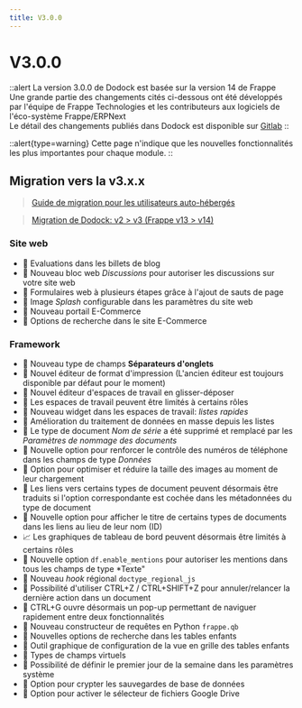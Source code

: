 ```yaml
---
title: V3.0.0
---
```


# V3.0.0

::alert
La version 3.0.0 de Dodock est basée sur la version 14 de Frappe  
Une grande partie des changements cités ci-dessous ont été développés par l'équipe de Frappe Technologies et les contributeurs aux logiciels de l'éco-système Frappe/ERPNext  
Le détail des changements publiés dans Dodock est disponible sur [Gitlab](https://gitlab.com/dokos/dodock/-/releases)
::

::alert{type=warning}
Cette page n'indique que les nouvelles fonctionnalités les plus importantes pour chaque module.
::

## Migration vers la v3.x.x

> [Guide de migration pour les utilisateurs auto-hébergés](/dodock/administration/installation/migration-v3)

> [Migration de Dodock: v2 > v3  (Frappe v13 > v14)](https://github.com/frappe/frappe/wiki/Migrating-to-Version-14)


### Site web

- :page_facing_up: Evaluations dans les billets de blog
- :page_facing_up: Nouveau bloc web *Discussions* pour autoriser les discussions sur votre site web
- :page_facing_up: Formulaires web à plusieurs étapes grâce à l'ajout de sauts de page
- :page_facing_up: Image *Splash* configurable dans les paramètres du site web
- :page_facing_up: Nouveau portail E-Commerce
- :page_facing_up: Options de recherche dans le site E-Commerce


### Framework

- :rocket: Nouveau type de champs **Séparateurs d'onglets**
- :rocket: Nouvel éditeur de format d'impression (L'ancien éditeur est toujours disponible par défaut pour le moment)
- :rocket: Nouvel éditeur d'espaces de travail en glisser-déposer
- :rocket: Les espaces de travail peuvent être limités à certains rôles
- :rocket: Nouveau widget dans les espaces de travail: *listes rapides*
- :rocket: Amélioration du traitement de données en masse depuis les listes
- :rocket: Le type de document *Nom de série* a été supprimé et remplacé par les *Paramètres de nommage des documents*
- :rocket: Nouvelle option pour renforcer le contrôle des numéros de téléphone dans les champs de type *Données*
- :page_facing_up: Option pour optimiser et réduire la taille des images au moment de leur chargement
- :page_facing_up: Les liens vers certains types de document peuvent désormais être traduits si l'option correspondante est cochée dans les métadonnées du type de document
- :page_facing_up: Nouvelle option pour afficher le titre de certains types de documents dans les liens au lieu de leur nom (ID)
- :chart_with_upwards_trend: Les graphiques de tableau de bord peuvent désormais être limités à certains rôles
- :rocket: Nouvelle option `df.enable_mentions` pour autoriser les mentions dans tous les champs de type *Texte"
- :rocket: Nouveau *hook* régional `doctype_regional_js`
- :rocket: Possibilité d'utiliser CTRL+Z / CTRL+SHIFT+Z pour annuler/relancer la dernière action dans un document
- :rocket: CTRL+G ouvre désormais un pop-up permettant de naviguer rapidement entre deux fonctionnalités
- :rocket: Nouveau constructeur de requêtes en Python `frappe.qb`
- :rocket: Nouvelles options de recherche dans les tables enfants
- :rocket: Outil graphique de configuration de la vue en grille des tables enfants
- :rocket: Types de champs virtuels
- :page_facing_up: Possibilité de définir le premier jour de la semaine dans les paramètres système
- :rocket: Option pour crypter les sauvegardes de base de données
- :rocket: Option pour activer le sélecteur de fichiers Google Drive